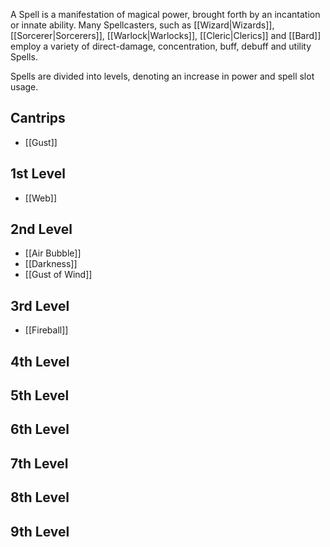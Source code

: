 A Spell is a manifestation of magical power, brought forth by an incantation or innate ability. Many Spellcasters, such as [[Wizard|Wizards]], [[Sorcerer|Sorcerers]], [[Warlock|Warlocks]], [[Cleric|Clerics]] and [[Bard]] employ a variety of direct-damage, concentration, buff, debuff and utility Spells.

Spells are divided into levels, denoting an increase in power and spell slot usage.

## Cantrips
* [[Gust]]

## 1st Level
* [[Web]]

## 2nd Level
* [[Air Bubble]]
* [[Darkness]]
* [[Gust of Wind]]

## 3rd Level
* [[Fireball]]

## 4th Level

## 5th Level

## 6th Level

## 7th Level

## 8th Level

## 9th Level